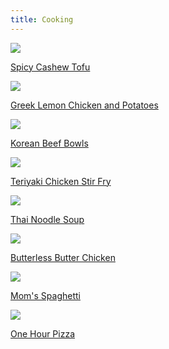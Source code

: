 ```yaml
---
title: Cooking
---
```


<div class='image-gallery cooking card-navigation'>

<div>
<a href="/cooking/spicy-cashew-tofu.html">
  <img src="/img/cooking/spicy-tofu.jpeg">
  <p>Spicy Cashew Tofu</p>
</a>
</div>

<div>
<a href="/cooking/greek-lemon-chicken-and-potatoes.html">
  <img src="/img/cooking/greek-lemon-chicken.jpeg">
  <p>Greek Lemon Chicken and Potatoes</p>
</a>
</div>

<div>
<a href="/cooking/ground-beef-bulgogi.html">
  <img src="/img/cooking/ground-beef-bulgogi.png">
  <p>Korean Beef Bowls</p>
</a>
</div>

<div>
<a href="/cooking/teriyaki-chicken-stir-fry.html">
  <img src="/img/cooking/teriyaki-chicken-stir-fry.jpg">
  <p>Teriyaki Chicken Stir Fry</p>
</a>
</div>

<div>
<a href="/cooking/thai-curry-noodle-soup.html">
  <img src="/img/cooking/thai-curry-noodle-soup.jpg">
  <p>Thai Noodle Soup</p>
</a>
</div>

<div>
<a href="/cooking/butterless-butter-chicken.html">
  <img src="/img/cooking/butterless-butter-chicken.jpg">
  <p>Butterless Butter Chicken</p>
</a>
</div>

<div>
<a href="/cooking/moms-spaghetti.html">
  <img src="/img/cooking/moms-spaghetti.jpg">
  <p>Mom's Spaghetti</p>
</a>
</div>

<div>
<a href="/cooking/one-hour-pizza.html">
  <img src="/img/cooking/one-hour-pizza.jpg">
  <p>One Hour Pizza</p>
</a>
</div>

</div>
